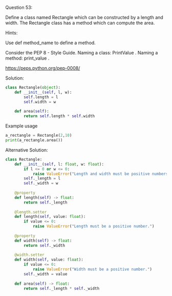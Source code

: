 Question 53:

Define a class named Rectangle which can be constructed by a length and width. 
The Rectangle class has a method which can compute the area.

Hints:

Use def method_name to define a method.

Consider the PEP 8 - Style Guide. Naming a class: PrintValue . Naming a method: print_value .

https://peps.python.org/pep-0008/

Solution:

```python
class Rectangle(object):
    def __init__(self, l, w):
        self.length = l
        self.width = w
    
    def area(self):
        return self.length * self.width
```


Example usage

```python
a_rectangle = Rectangle(2,10)
print(a_rectangle.area())
```

Alternative Solution:

```python
class Rectangle:
    def __init__(self, l: float, w: float):
        if l <= 0 or w <= 0:
            raise ValueError("Length and width must be positive numbers.")
        self._length = l
        self._width = w
    
    @property
    def length(self) -> float:
        return self._length
    
    @length.setter
    def length(self, value: float):
        if value <= 0:
            raise ValueError("Length must be a positive number.")
    
    @property
    def width(self) -> float:
        return self._width
    
    @width.setter
    def width(self, value: float):
        if value <= 0:
            raise ValueError("Width must be a positive number.")
        self._width = value
    
    def area(self) -> float:
        return self._length * self._width
```
